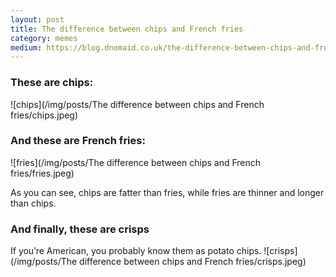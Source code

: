 ```yaml
---
layout: post
title: The difference between chips and French fries
category: memes
medium: https://blog.dnomaid.co.uk/the-difference-between-chips-and-french-fries-93f653642d5f;
---
```


### These are chips:
![chips](/img/posts/The difference between chips and French fries/chips.jpeg)


### And these are French fries:
![fries](/img/posts/The difference between chips and French fries/fries.jpeg)


As you can see, chips are fatter than fries, while fries are thinner and longer than chips.

### And finally, these are crisps
If you’re American, you probably know them as potato chips.
![crisps](/img/posts/The difference between chips and French fries/crisps.jpeg)
